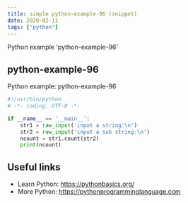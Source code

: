 ```yaml
---
title: simple python-example-96 (snippet)
date: 2020-02-11
tags: ["python"]
---
```

Python example 'python-example-96'


## python-example-96

Python example: python-example-96

```python
#!/usr/bin/python
# -*- coding: UTF-8 -*-

if __name__ == '__main__':
    str1 = raw_input('input a string:\n')
    str2 = raw_input('input a sub string:\n')
    ncount = str1.count(str2)
    print(ncount)


```

## Useful links

- Learn Python: https://pythonbasics.org/
- More Python: https://pythonprogramminglanguage.com
